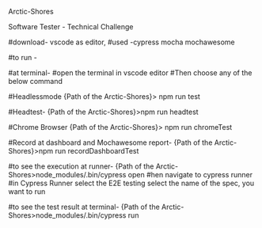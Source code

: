 Arctic-Shores

Software Tester - Technical Challenge

#download- vscode as editor,
#used -cypress mocha mochawesome

#to run -

#at terminal-
#open the terminal in vscode editor #Then choose any of the below command

#Headlessmode
{Path of the Arctic-Shores}> npm run test

#Headtest-
{Path of the Arctic-Shores}>npm run headtest

#Chrome Browser {Path of the Arctic-Shores}> npm run chromeTest

#Record at dashboard and Mochawesome report-
{Path of the Arctic-Shores}>npm run recordDashboardTest

#to see the execution at runner-
{Path of the Arctic-Shores>node_modules/.bin/cypress open
#hen navigate to cypress runner
#in Cypress Runner select the E2E testing
select the name of the spec, you want to run

#to see the test result at terminal- {Path of the Arctic-Shores>node_modules/.bin/cypress run
